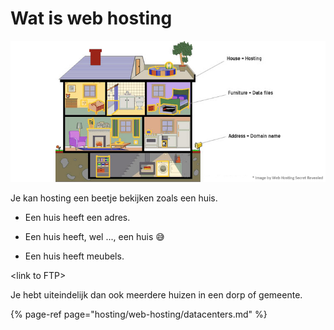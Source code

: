 # Wat is web hosting

![Vergelijking hosting met een huis](.gitbook/assets/img_compare_house_hosting-2479.jpg)

Je kan hosting een beetje bekijken zoals een huis.

* Een huis heeft een adres.

* Een huis heeft, wel ..., een huis 😅

* Een huis heeft meubels.

&lt;link to FTP&gt;

Je hebt uiteindelijk dan ook meerdere huizen in een dorp of gemeente.

{% page-ref page="hosting/web-hosting/datacenters.md" %}



